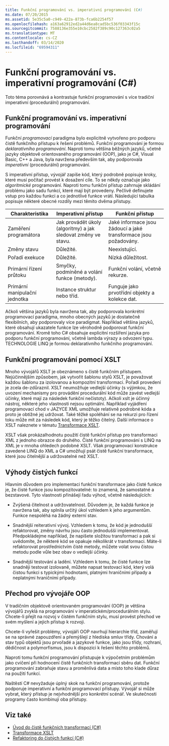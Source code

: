 ```yaml
---
title: Funkční programování vs. imperativní programování (C#)
ms.date: 07/20/2015
ms.assetid: 5e35c5a0-c949-422a-873b-fca6b2254f57
ms.openlocfilehash: a163a62912ed2a44d6ea8cad5bc536f03343f15c
ms.sourcegitcommit: 7588136e355e10cbc2582f389c90c127363c02a5
ms.translationtype: MT
ms.contentlocale: cs-CZ
ms.lasthandoff: 03/14/2020
ms.locfileid: "69594311"
---
```

# <a name="functional-programming-vs-imperative-programming-c"></a>Funkční programování vs. imperativní programování (C#)
Toto téma porovnává a kontrastuje funkční programování s více tradiční imperativní (procedurální) programování.  
  
## <a name="functional-programming-vs-imperative-programming"></a>Funkční programování vs. imperativní programování  
 Funkční *programovací* paradigma bylo explicitně vytvořeno pro podporu čistě funkčního přístupu k řešení problémů. Funkční programování je formou *deklarativního programování*. Naproti tomu většina běžných jazyků, včetně jazyky objektově orientovaného programování (OOP), jako je C#, Visual Basic, C++ a Java, byla navržena především tak, aby podporovala *imperativní* (procedurální) programování.  
  
 S imperativní přístup, vývojář zapíše kód, který podrobně popisuje kroky, které musí počítač provést k dosažení cíle. To se někdy označuje jako *algoritmické* programování. Naproti tomu funkční přístup zahrnuje skládání problému jako sadu funkcí, které mají být provedeny. Pečlivě definujete vstup pro každou funkci a co jednotlivé funkce vrátí. Následující tabulka popisuje některé obecné rozdíly mezi těmito dvěma přístupy.  
  
|Charakteristika|Imperativní přístup|Funkční přístup|  
|--------------------|-------------------------|-------------------------|  
|Zaměření programátora|Jak provádět úkoly (algoritmy) a jak sledovat změny ve stavu.|Jaké informace jsou žádoucí a jaké transformace jsou požadovány.|  
|Změny stavu|Důležité.|Neexistující.|  
|Pořadí exekuce|Důležité.|Nízká důležitost.|  
|Primární řízení průtoku|Smyčky, podmíněné a volání funkce (metody).|Funkční volání, včetně rekurze.|  
|Primární manipulační jednotka|Instance struktur nebo tříd.|Funguje jako prvotřídní objekty a kolekce dat.|  
  
 Ačkoli většina jazyků byla navržena tak, aby podporovala konkrétní programovací paradigma, mnoho obecných jazyků je dostatečně flexibilních, aby podporovaly více paradigmat. Například většina jazyků, které obsahují ukazatele funkce lze věrohodně podporovat funkční programování. Kromě toho C# obsahuje explicitní rozšíření jazyka pro podporu funkční programování, včetně lambda výrazy a odvození typu. TECHNOLOGIE LINQ je formou deklarativního funkčního programování.  
  
## <a name="functional-programming-using-xslt"></a>Funkční programování pomocí XSLT  
 Mnoho vývojářů XSLT je obeznámeno s čistě funkčním přístupem. Nejúčinnějším způsobem, jak vytvořit šablonu stylů XSLT, je považovat každou šablonu za izolovanou a kompozitní transformaci. Pořadí provedení je zcela de-zdůraznil. XSLT neumožňuje vedlejší účinky (s výjimkou, že uvození mechanismy pro provádění procedurální kód může zavést vedlejší účinky, které mají za následek funkční nečistoty). Ačkoli xslt je účinný nástroj, některé jeho vlastnosti nejsou optimální. Například vyjádření programovací chod v JAZYCE XML umožňuje relativně podrobné kóda a proto je obtížné jej udržovat. Také těžké spoléhání se na rekurzi pro řízení toku může mít za následek kód, který je těžko čitelný. Další informace o XSLT naleznete v tématu [Transformace XSLT](../../../../standard/data/xml/xslt-transformations.md).  
  
 XSLT však prokázalhodnotu použití čistě funkční přístup pro transformaci XML z jednoho obrazce do druhého. Čisté funkční programování s LINQ na XML je v mnoha ohledech podobné XSLT. Však programovací konstrukce zavedené LINQ do XML a C# umožňují psát čistě funkční transformace, které jsou čitelnější a udržovatelné než XSLT.  
  
## <a name="advantages-of-pure-functions"></a>Výhody čistých funkcí  
 Hlavním důvodem pro implementaci funkční transformace jako čisté funkce je, že čisté funkce jsou kompozitovatelné: to znamená, že samostatné a bezstavové. Tyto vlastnosti přinášejí řadu výhod, včetně následujících:  
  
- Zvýšená čitelnost a udržovatelnost. Důvodem je, že každá funkce je navržena tak, aby splnila určitý úkol vzhledem k jeho argumentům. Funkce nespoléhá na žádný externí stav.  
  
- Snadnější reiterativní vývoj. Vzhledem k tomu, že kód je jednodušší refaktorovat, změny návrhu jsou často jednodušší implementovat. Předpokládejme například, že napíšete složitou transformaci a pak si uvědomíte, že některé kód se opakuje několikrát v transformaci. Máte-li refaktorovat prostřednictvím čisté metody, můžete volat svou čistou metodu podle vůle bez obav o vedlejší účinky.  
  
- Snadnější testování a ladění. Vzhledem k tomu, že čisté funkce lze snadněji testovat izolovaně, můžete napsat testovací kód, který volá čistou funkci s typickými hodnotami, platnými hraničními případy a neplatnými hraničními případy.  
  
## <a name="transitioning-for-oop-developers"></a>Přechod pro vývojáře OOP  
 V tradičním objektově orientovaném programování (OOP) je většina vývojářů zvyklá na programování v imperatickém/procedurálním stylu. Chcete-li přejít na rozvoj v čistém funkčním stylu, musí provést přechod ve svém myšlení a jejich přístup k rozvoji.  
  
 Chcete-li vyřešit problémy, vývojáři OOP navrhují hierarchie tříd, zaměřují se na správné zapouzdření a přemýšlejí z hlediska smluv třídy. Chování a stav typů objektů jsou prvořadé a jazykové funkce, jako jsou třídy, rozhraní, dědičnost a polymorfismus, jsou k dispozici k řešení těchto problémů.  
  
 Naproti tomu funkční programování přistupuje k výpočetním problémům jako cvičení při hodnocení čistě funkčních transformací sběru dat. Funkční programování zabraňuje stavu a proměnlivá data a místo toho klade důraz na použití funkcí.  
  
 Naštěstí C# nevyžaduje úplný skok na funkční programování, protože podporuje imperativní a funkční programovací přístupy. Vývojář si může vybrat, který přístup je nejvhodnější pro konkrétní scénář. Ve skutečnosti programy často kombinují oba přístupy.  
  
## <a name="see-also"></a>Viz také

- [Úvod do čistě funkčních transformací (C#)](./introduction-to-pure-functional-transformations.md)
- [Transformace XSLT](../../../../standard/data/xml/xslt-transformations.md)
- [Refaktoring do čistých funkcí (C#)](./refactoring-into-pure-functions.md)
